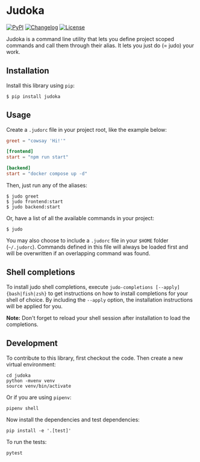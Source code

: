 # Judoka

[![PyPI](https://img.shields.io/pypi/v/judoka.svg)](https://pypi.org/project/judoka/)
[![Changelog](https://img.shields.io/github/v/release/eelkevdbos/judoka?include_prereleases&label=changelog)](https://github.com/eelkevdbos/judoka/releases)
[![License](https://img.shields.io/badge/license-MIT-blue.svg)](https://github.com/eelkevdbos/judoka/blob/main/LICENSE)

Judoka is a command line utility that lets you define project scoped commands and call them through their alias. It lets you just do (= judo) your work.

## Installation

Install this library using `pip`:

    $ pip install judoka

## Usage

Create a `.judorc` file in your project root, like the example below:

```toml
greet = "cowsay 'Hi!'"

[frontend]
start = "npm run start"

[backend]
start = "docker compose up -d"
```

Then, just run any of the aliases:

```shell
$ judo greet
$ judo frontend:start
$ judo backend:start
```

Or, have a list of all the available commands in your project:

```shell
$ judo
```

You may also choose to include a `.judorc` file in your `$HOME` folder (`~/.judorc`). Commands defined in this file will always be loaded first and will be overwritten if an overlapping command was found.

## Shell completions

To install judo shell completions, execute `judo-completions [--apply] {bash|fish|zsh}` to get instructions on how to install completions for your shell of choice. By including the `--apply` option, the installation instructions will be applied for you. 

**Note:** Don't forget to reload your shell session after installation to load the completions.

## Development

To contribute to this library, first checkout the code. Then create a new virtual environment:

    cd judoka
    python -mvenv venv
    source venv/bin/activate

Or if you are using `pipenv`:

    pipenv shell

Now install the dependencies and test dependencies:

    pip install -e '.[test]'

To run the tests:

    pytest
